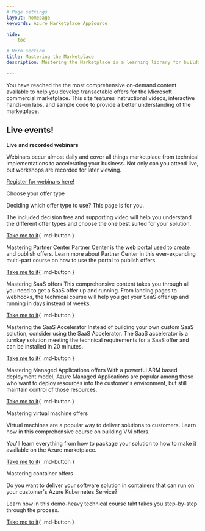 ```yaml
---
# Page settings
layout: homepage
keywords: Azure Marketplace AppSource

hide:
  - toc

# Hero section
title: Mastering the Marketplace
description: Mastering the Marketplace is a learning library for building transactable offers on the Microsoft commercial marketplace. This content helps you bring your solution to the marketplace faster and with more understanding. The library contains self-paced videos, hands-on labs, and sample code.

---
```


You have reached the the most comprehensive on-demand content available to help you develop transactable offers for the Microsoft commercial marketplace. This site features instructional videos, interactive hands-on labs, and sample code to provide a better understanding of the marketplace.

## Live events!

**Live and recorded webinars**

Webinars occur almost daily and cover all things marketplace from technical implementations to accelerating your business. Not only can you attend live, but workshops are recorded for later viewing.

[Register for webinars here!](https://aka.ms/MTMwebinars)

<div class="landing-tile" markdown="1">
 <span class="linkless-heading">Choose your offer type</span>

Deciding which offer type to use? This page is for you.

The included decision tree and supporting video will help you understand the different offer types and choose the one best suited for your solution.

[Take me to it](/Mastering-the-Marketplace/biz/select-offer-type){ .md-button }
</div>

<div class="landing-tile" markdown="1">
<span class="linkless-heading">Mastering Partner Center</span>
Partner Center is the web portal used to create and publish offers. Learn more about Partner Center in this ever-expanding multi-part course on how to use the portal to publish offers.

[Take me to it](/Mastering-the-Marketplace/partner-center){ .md-button }
</div>



<div class="landing-tile" markdown="1">
 <span class="linkless-heading">Mastering SaaS offers</span>
This comprehensive content takes you through all you need to get a SaaS offer up and running. From landing pages to webhooks, the technical course will help you get your SaaS offer up and running in days instead of weeks. 

[Take me to it](/Mastering-the-Marketplace/saas){ .md-button }
</div>

<div class="landing-tile" markdown="1">
 <span class="linkless-heading">Mastering the SaaS Accelerator</span>
Instead of building your own custom SaaS solution, consider using the SaaS Accelerator. The SaaS accelerator is a turnkey solution meeting the technical requirements for a SaaS offer and can be installed in 20 minutes.

[Take me to it](/Mastering-the-Marketplace/saas-accelerator){ .md-button }
</div>

<div class="landing-tile" markdown="1">
  <span class="linkless-heading">Mastering Managed Applications offers</span>
With a powerful ARM based deployment model, Azure Managed Applications are popular among those who want to deploy resources into the customer's environment, but still maintain control of those resources.

[Take me to it](/Mastering-the-Marketplace/ama){ .md-button }
</div>

<div class="landing-tile" markdown="1">
  <span class="linkless-heading">Mastering virtual machine offers</span>

Virtual machines are a popular way to deliver solutions to customers. Learn how in this comprehensive course on building VM offers.

You'll learn everything from how to package your solution to how to make it available on the Azure marketplace.

[Take me to it](/Mastering-the-Marketplace/vm){ .md-button }
</div>

<div class="landing-tile" markdown="1">
  <span class="linkless-heading">Mastering container offers</span>

Do you want to deliver your software solution in containers that can run on your customer's Azure Kubernetes Service? 

Learn how in this demo-heavy technical course taht takes you step-by-step through the process.

[Take me to it](/Mastering-the-Marketplace/container){ .md-button }
</div>
